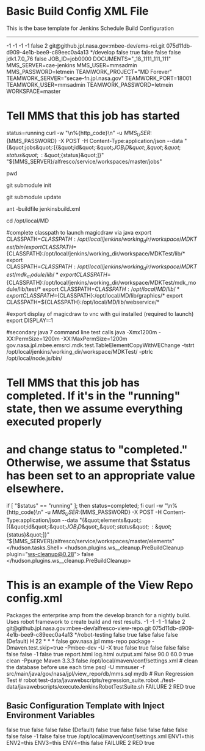 # Basic Build Config XML File

This is the base template for Jenkins Schedule Build Configuration

-------

<?xml version='1.0' encoding='UTF-8'?>
<project>
  <actions/>
  <description></description>
  <logRotator class="hudson.tasks.LogRotator">
    <daysToKeep>-1</daysToKeep>
    <numToKeep>-1</numToKeep>
    <artifactDaysToKeep>-1</artifactDaysToKeep>
    <artifactNumToKeep>-1</artifactNumToKeep>
  </logRotator>
  <keepDependencies>false</keepDependencies>
  <properties/>
  <scm class="hudson.plugins.git.GitSCM" plugin="git@2.3.5">
    <configVersion>2</configVersion>
    <userRemoteConfigs>
      <hudson.plugins.git.UserRemoteConfig>
        <url>git@github.jpl.nasa.gov:mbee-dev/ems-rci.git</url>
        <credentialsId>075d11db-d909-4e1b-bee9-c89eec0a4a13</credentialsId>
      </hudson.plugins.git.UserRemoteConfig>
    </userRemoteConfigs>
    <branches>
      <hudson.plugins.git.BranchSpec>
        <name>*/develop</name>
      </hudson.plugins.git.BranchSpec>
    </branches>
    <doGenerateSubmoduleConfigurations>false</doGenerateSubmoduleConfigurations>
    <submoduleCfg class="list"/>
    <extensions/>
  </scm>
  <canRoam>true</canRoam>
  <disabled>false</disabled>
  <blockBuildWhenDownstreamBuilding>false</blockBuildWhenDownstreamBuilding>
  <blockBuildWhenUpstreamBuilding>false</blockBuildWhenUpstreamBuilding>
  <jdk>jdk1.7.0_76</jdk>
  <triggers/>
  <concurrentBuild>false</concurrentBuild>
  <builders>
    <hudson.tasks.Shell>
      <command>JOB_ID=job0000
DOCUMENTS=&quot;_18_1111_111_111&quot;
MMS_SERVER=cae-jenkins
MMS_USER=mmsadmin
MMS_PASSWORD=letmein
TEAMWORK_PROJECT=&quot;MD Forever&quot;
TEAMWORK_SERVER=&quot;secae-fn.jpl.nasa.gov&quot;
TEAMWORK_PORT=18001
TEAMWORK_USER=mmsadmin
TEAMWORK_PASSWORD=letmein
WORKSPACE=master


# Tell MMS that this job has started
status=running
curl -w &quot;\n%{http_code}\n&quot; -u ${MMS_USER}:${MMS_PASSWORD} -X POST -H Content-Type:application/json --data &quot;{\&quot;jobs\&quot;:[{\&quot;id\&quot;:\&quot;${JOB_ID}\&quot;, \&quot;\&quot;status\&quot;:\&quot;${status}\&quot;]}&quot; &quot;${MMS_SERVER}/alfresco/service/workspaces/master/jobs&quot;

pwd

git submodule init

git submodule update

ant -buildfile jenkinsbuild.xml

cd /opt/local/MD

#complete classpath to launch magicdraw via java
export CLASSPATH=${CLASSPATH}:/opt/local/jenkins/working_dir/workspace/MDKTest/bin/
export CLASSPATH=${CLASSPATH}:/opt/local/jenkins/working_dir/workspace/MDKTest/lib/*
export CLASSPATH=${CLASSPATH}:/opt/local/jenkins/working_dir/workspace/MDKTest/mdk_module/lib/*
export CLASSPATH=${CLASSPATH}:/opt/local/jenkins/working_dir/workspace/MDKTest/mdk_module/lib/test/*
export CLASSPATH=${CLASSPATH}:/opt/local/MD/lib/*
export CLASSPATH=${CLASSPATH}:/opt/local/MD/lib/graphics/*
export CLASSPATH=${CLASSPATH}:/opt/local/MD/lib/webservice/*

#export display of magicdraw to vnc with gui installed (required to launch)
export DISPLAY=:1

#secondary java 7 command line test calls
java -Xmx1200m -XX:PermSize=1200m -XX:MaxPermSize=1200m gov.nasa.jpl.mbee.emsrci.mdk.test.TableElementCopyWithVEChange -tstrt /opt/local/jenkins/working_dir/workspace/MDKTest/ -ptrlc /opt/local/node.js/bin/

# Tell MMS that this job has completed.  If it&apos;s in the &quot;running&quot; state, then we assume everything executed properly
# and change status to &quot;completed.&quot;  Otherwise, we assume that $status has been set to an appropriate value elsewhere.
if [ &quot;$status&quot; == &quot;running&quot; ]; then status=completed; fi
curl -w &quot;\n%{http_code}\n&quot; -u ${MMS_USER}:${MMS_PASSWORD} -X POST -H Content-Type:application/json --data &quot;{\&quot;elements\&quot;:[{\&quot;id\&quot;:\&quot;${JOB_ID}\&quot;, \&quot;status\&quot;:\&quot;${status}\&quot;]}&quot; &quot;${MMS_SERVER}/alfresco/service/workspaces/master/elements&quot;
</command>
    </hudson.tasks.Shell>
  </builders>
  <publishers/>
  <buildWrappers>
    <hudson.plugins.ws__cleanup.PreBuildCleanup plugin="ws-cleanup@0.28">
      <deleteDirs>false</deleteDirs>
      <cleanupParameter></cleanupParameter>
      <externalDelete></externalDelete>
    </hudson.plugins.ws__cleanup.PreBuildCleanup>
  </buildWrappers>
</project>


# This is an example of the View Repo config.xml

<?xml version='1.0' encoding='UTF-8'?>
<maven2-moduleset plugin="maven-plugin@2.10">
  <actions/>
  <description>Packages the enterprise amp from the develop branch for a nightly build. Uses robot framework to create build and rest results.</description>
  <logRotator class="hudson.tasks.LogRotator">
    <daysToKeep>-1</daysToKeep>
    <numToKeep>-1</numToKeep>
    <artifactDaysToKeep>-1</artifactDaysToKeep>
    <artifactNumToKeep>-1</artifactNumToKeep>
  </logRotator>
  <keepDependencies>false</keepDependencies>
  <properties/>
  <scm class="hudson.plugins.git.GitSCM" plugin="git@2.3.5">
    <configVersion>2</configVersion>
    <userRemoteConfigs>
      <hudson.plugins.git.UserRemoteConfig>
        <url>git@github.jpl.nasa.gov:mbee-dev/alfresco-view-repo.git</url>
        <credentialsId>075d11db-d909-4e1b-bee9-c89eec0a4a13</credentialsId>
      </hudson.plugins.git.UserRemoteConfig>
    </userRemoteConfigs>
    <branches>
      <hudson.plugins.git.BranchSpec>
        <name>*/robot-testing</name>
      </hudson.plugins.git.BranchSpec>
    </branches>
    <doGenerateSubmoduleConfigurations>false</doGenerateSubmoduleConfigurations>
    <submoduleCfg class="list"/>
    <extensions/>
  </scm>
  <canRoam>true</canRoam>
  <disabled>false</disabled>
  <blockBuildWhenDownstreamBuilding>false</blockBuildWhenDownstreamBuilding>
  <blockBuildWhenUpstreamBuilding>false</blockBuildWhenUpstreamBuilding>
  <jdk>(Default)</jdk>
  <triggers>
    <hudson.triggers.TimerTrigger>
      <spec>H 22 * * *</spec>
    </hudson.triggers.TimerTrigger>
  </triggers>
  <concurrentBuild>false</concurrentBuild>
  <rootModule>
    <groupId>gov.nasa.jpl</groupId>
    <artifactId>mms-repo</artifactId>
  </rootModule>
  <goals>package -Dmaven.test.skip=true -Pmbee-dev -U -X</goals>
  <aggregatorStyleBuild>true</aggregatorStyleBuild>
  <incrementalBuild>false</incrementalBuild>
  <ignoreUpstremChanges>true</ignoreUpstremChanges>
  <archivingDisabled>false</archivingDisabled>
  <siteArchivingDisabled>false</siteArchivingDisabled>
  <fingerprintingDisabled>false</fingerprintingDisabled>
  <resolveDependencies>false</resolveDependencies>
  <processPlugins>false</processPlugins>
  <mavenValidationLevel>-1</mavenValidationLevel>
  <runHeadless>false</runHeadless>
  <disableTriggerDownstreamProjects>true</disableTriggerDownstreamProjects>
  <settings class="jenkins.mvn.DefaultSettingsProvider"/>
  <globalSettings class="jenkins.mvn.DefaultGlobalSettingsProvider"/>
  <reporters/>
  <publishers>
    <hudson.plugins.robot.RobotPublisher plugin="robot@1.6.2">
      <outputPath></outputPath>
      <reportFileName>report.html</reportFileName>
      <logFileName>log.html</logFileName>
      <outputFileName>output.xml</outputFileName>
      <disableArchiveOutput>false</disableArchiveOutput>
      <passThreshold>90.0</passThreshold>
      <unstableThreshold>60.0</unstableThreshold>
      <otherFiles>
        <string></string>
      </otherFiles>
      <onlyCritical>true</onlyCritical>
    </hudson.plugins.robot.RobotPublisher>
  </publishers>
  <buildWrappers/>
  <prebuilders>
    <hudson.tasks.Maven>
      <targets>clean -Ppurge</targets>
      <mavenName>Maven 3.3.3</mavenName>
      <usePrivateRepository>false</usePrivateRepository>
      <settings class="jenkins.mvn.DefaultSettingsProvider"/>
      <globalSettings class="jenkins.mvn.FilePathGlobalSettingsProvider">
        <path>/opt/local/maven/conf/settings.xml</path>
      </globalSettings>
    </hudson.tasks.Maven>
    <hudson.tasks.Shell>
      <command># clean the database before use each time
psql -U mmsuser -f src/main/java/gov/nasa/jpl/view_repo/db/mms.sql mydb</command>
    </hudson.tasks.Shell>
  </prebuilders>
  <postbuilders>
    <hudson.tasks.Shell>
      <command># Run Regression Test
# robot test-data/javawebscripts/regression_suite.robot
./test-data/javawebscripts/executeJenkinsRobotTestSuite.sh</command>
    </hudson.tasks.Shell>
  </postbuilders>
  <runPostStepsIfResult>
    <name>FAILURE</name>
    <ordinal>2</ordinal>
    <color>RED</color>
    <completeBuild>true</completeBuild>
  </runPostStepsIfResult>
</maven2-moduleset>


## Basic Configuration Template with Inject Environment Variables

<?xml version='1.0' encoding='UTF-8'?>
<maven2-moduleset plugin="maven-plugin@2.10">
  <actions/>
  <description></description>
  <keepDependencies>false</keepDependencies>
  <properties/>
  <scm class="hudson.scm.NullSCM"/>
  <canRoam>true</canRoam>
  <disabled>false</disabled>
  <blockBuildWhenDownstreamBuilding>false</blockBuildWhenDownstreamBuilding>
  <blockBuildWhenUpstreamBuilding>false</blockBuildWhenUpstreamBuilding>
  <jdk>(Default)</jdk>
  <triggers/>
  <concurrentBuild>false</concurrentBuild>
  <aggregatorStyleBuild>true</aggregatorStyleBuild>
  <incrementalBuild>false</incrementalBuild>
  <ignoreUpstremChanges>false</ignoreUpstremChanges>
  <archivingDisabled>false</archivingDisabled>
  <siteArchivingDisabled>false</siteArchivingDisabled>
  <fingerprintingDisabled>false</fingerprintingDisabled>
  <resolveDependencies>false</resolveDependencies>
  <processPlugins>false</processPlugins>
  <mavenValidationLevel>-1</mavenValidationLevel>
  <runHeadless>false</runHeadless>
  <disableTriggerDownstreamProjects>false</disableTriggerDownstreamProjects>
  <blockTriggerWhenBuilding>true</blockTriggerWhenBuilding>
  <settings class="jenkins.mvn.DefaultSettingsProvider"/>
  <globalSettings class="jenkins.mvn.FilePathGlobalSettingsProvider">
    <path>/opt/local/maven/conf/settings.xml</path>
  </globalSettings>
  <reporters/>
  <publishers/>
  <buildWrappers>
    <EnvInjectBuildWrapper plugin="envinject@1.91.3">
      <info>
        <propertiesContent>
            ENV1=this
            ENV2=this
            ENV3=this
            ENV4=this
        </propertiesContent>
        <loadFilesFromMaster>false</loadFilesFromMaster>
      </info>
    </EnvInjectBuildWrapper>
  </buildWrappers>
  <prebuilders/>
  <postbuilders/>
  <runPostStepsIfResult>
    <name>FAILURE</name>
    <ordinal>2</ordinal>
    <color>RED</color>
    <completeBuild>true</completeBuild>
  </runPostStepsIfResult>
</maven2-moduleset>